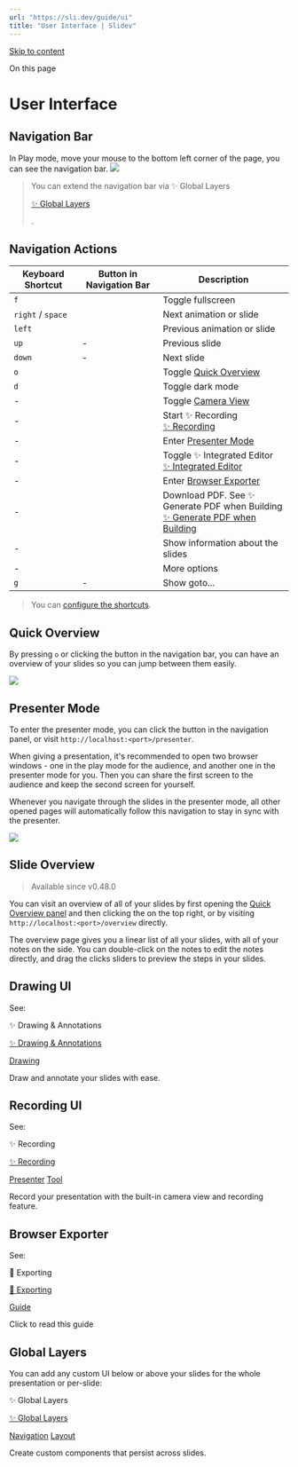 ```yaml
---
url: "https://sli.dev/guide/ui"
title: "User Interface | Slidev"
---
```


[Skip to content](https://sli.dev/guide/ui#VPContent)

On this page

# User Interface [​](https://sli.dev/guide/ui\#user-interface)

## Navigation Bar [​](https://sli.dev/guide/ui\#navigation-bar)

In Play mode, move your mouse to the bottom left corner of the page, you can see the navigation bar. ![](https://sli.dev/screenshots/navbar.png)

> You can extend the navigation bar via ✨ Global Layers
>
> [✨ Global Layers](https://sli.dev/features/global-layers)
>
> .

## Navigation Actions [​](https://sli.dev/guide/ui\#navigation-actions)

| Keyboard Shortcut | Button in Navigation Bar | Description |
| --- | --- | --- |
| `f` |  | Toggle fullscreen |
| `right` / `space` |  | Next animation or slide |
| `left` |  | Previous animation or slide |
| `up` | - | Previous slide |
| `down` | - | Next slide |
| `o` |  | Toggle [Quick Overview](https://sli.dev/guide/ui#quick-overview) |
| `d` |  | Toggle dark mode |
| - |  | Toggle [Camera View](https://sli.dev/features/recording#camera-view) |
| - |  | Start ✨ Recording<br>[✨ Recording](https://sli.dev/features/recording) |
| - |  | Enter [Presenter Mode](https://sli.dev/guide/ui#presenter-mode) |
| - |  | Toggle ✨ Integrated Editor<br>[✨ Integrated Editor](https://sli.dev/features/side-editor) |
| - |  | Enter [Browser Exporter](https://sli.dev/guide/ui#exporter) |
| - |  | Download PDF. See ✨ Generate PDF when Building<br>[✨ Generate PDF when Building](https://sli.dev/features/build-with-pdf) |
| - |  | Show information about the slides |
| - |  | More options |
| `g` | - | Show goto... |

> You can [configure the shortcuts](https://sli.dev/custom/config-shortcuts).

## Quick Overview [​](https://sli.dev/guide/ui\#quick-overview)

By pressing `o` or clicking the  button in the navigation bar, you can have an overview of your slides so you can jump between them easily.

![](https://sli.dev/screenshots/slides-overview.png)

## Presenter Mode [​](https://sli.dev/guide/ui\#presenter-mode)

To enter the presenter mode, you can click the  button in the navigation panel, or visit `http://localhost:<port>/presenter`.

When giving a presentation, it's recommended to open two browser windows - one in the play mode for the audience, and another one in the presenter mode for you. Then you can share the first screen to the audience and keep the second screen for yourself.

Whenever you navigate through the slides in the presenter mode, all other opened pages will automatically follow this navigation to stay in sync with the presenter.

![](https://sli.dev/screenshots/presenter-mode.png)

## Slide Overview [​](https://sli.dev/guide/ui\#slides-overview)

> Available since v0.48.0

You can visit an overview of all of your slides by first opening the [Quick Overview panel](https://sli.dev/guide/ui#quick-overview) and then clicking the  on the top right, or by visiting `http://localhost:<port>/overview` directly.

The overview page gives you a linear list of all your slides, with all of your notes on the side. You can double-click on the notes to edit the notes directly, and drag the clicks sliders to preview the steps in your slides.

## Drawing UI [​](https://sli.dev/guide/ui\#drawing)

See:

✨ Drawing & Annotations

[✨ Drawing & Annotations](https://sli.dev/features/drawing)

[Drawing](https://sli.dev/features/#tags=drawing)

Draw and annotate your slides with ease.

## Recording UI [​](https://sli.dev/guide/ui\#recording)

See:

✨ Recording

[✨ Recording](https://sli.dev/features/recording)

[Presenter](https://sli.dev/features/#tags=presenter) [Tool](https://sli.dev/features/#tags=tool)

Record your presentation with the built-in camera view and recording feature.

## Browser Exporter [​](https://sli.dev/guide/ui\#exporter)

See:

📖 Exporting

[📖 Exporting](https://sli.dev/guide/exporting#browser)

[Guide](https://sli.dev/features/#tags=guide)

Click to read this guide

## Global Layers [​](https://sli.dev/guide/ui\#global-layers)

You can add any custom UI below or above your slides for the whole presentation or per-slide:

✨ Global Layers

[✨ Global Layers](https://sli.dev/features/global-layers)

[Navigation](https://sli.dev/features/#tags=navigation) [Layout](https://sli.dev/features/#tags=layout)

Create custom components that persist across slides.